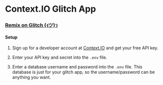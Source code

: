Context.IO Glitch App
=========================

### [Remix on Glitch (งツ)ว](https://contextio.glitch.me)

#### Setup
1. Sign up for a developer account at [Context.IO](https://context.io/#signup) and get your free API key.

2. Enter your API key and secret into the `.env` file.

3. Enter a database username and password into the `.env` file. This database is just for your glitch app, so the username/password can be anything you want.
